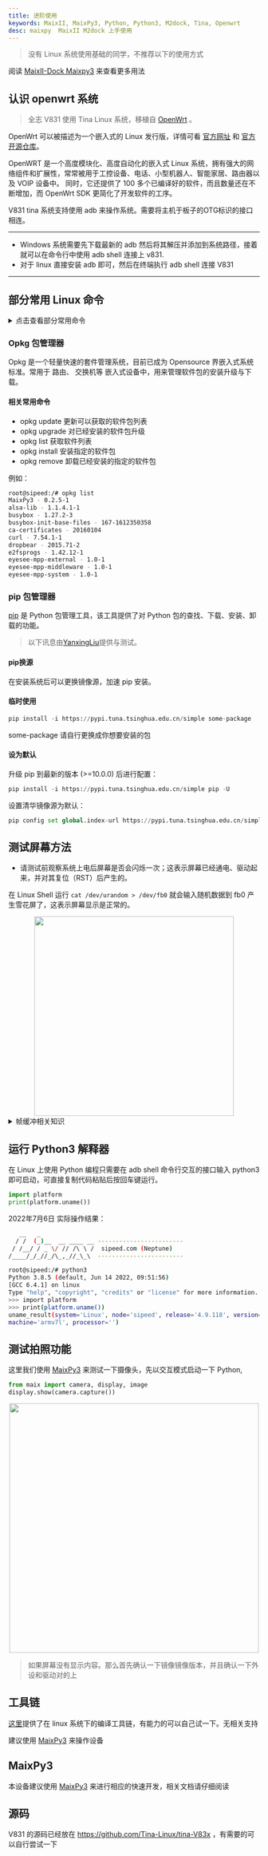 ```yaml
---
title: 进阶使用
keywords: MaixII, MaixPy3, Python, Python3, M2dock, Tina, Openwrt
desc: maixpy  MaixII M2dock 上手使用
---
```


> 没有 Linux 系统使用基础的同学，不推荐以下的使用方式

阅读 [MaixII-Dock Maixpy3](https://wiki.sipeed.com/soft/maixpy3/zh/tools/0.MaixII-Dock.html) 来查看更多用法

## 认识 openwrt 系统

> 全志 V831 使用 Tina Linux 系统，移植自 [OpenWrt](https://openwrt.org) 。

OpenWrt 可以被描述为一个嵌入式的 Linux 发行版，详情可看 [官方网址](https://openwrt.org) 和 [官方开源仓库](https://github.com/openwrt/openwrt)。

OpenWRT 是一个高度模块化、高度自动化的嵌入式 Linux 系统，拥有强大的网络组件和扩展性，常常被用于工控设备、电话、小型机器人、智能家居、路由器以及 VOIP 设备中。 同时，它还提供了 100 多个已编译好的软件，而且数量还在不断增加，而 OpenWrt SDK 更简化了开发软件的工序。

V831 tina 系统支持使用 adb 来操作系统。需要将主机于板子的OTG标识的接口相连。

---
- Windows 系统需要先下载最新的 adb 然后将其解压并添加到系统路径，接着就可以在命令行中使用 adb shell 连接上 v831.
- 对于 linux 直接安装 adb 即可，然后在终端执行 adb shell 连接 V831
---

## 部分常用 Linux 命令

<details>
  <summary>点击查看部分常用命令</summary>
   <pre>
ls 查看目录下文件
cd 打开目录
pwd 打印当前目录
mv 移动/重命名 文件/文件夹
cp 复制 文件/文件夹
rm 删除
vi 编辑文件内容 #需要使用特定的adb版本能正常显示内容
top 查看系统内存
df 查看磁盘信息
time 查看时间
ifconfig 查看网络信息
free 查看剩余内存
ps 查看运行的进程
kill 终止进程
killall 终止所有进程
chmod 更改 文件/文件夹 权限
passwd 设置/更改 用户密码
cat 查看文件内容
ping 检测某网址是否连通
wget 下载某链接文件
grep 搜索文件内容
ln 建立文件链接
</pre>
</details>

### Opkg 包管理器

Opkg 是一个轻量快速的套件管理系统，目前已成为 Opensource 界嵌入式系统标准。常用于 路由、 交换机等 嵌入式设备中，用来管理软件包的安装升级与下载。

#### 相关常用命令

- opkg update 更新可以获取的软件包列表
- opkg upgrade 对已经安装的软件包升级
- opkg list 获取软件列表
- opkg install 安装指定的软件包
- opkg remove 卸载已经安装的指定的软件包
  
例如：

```bash
root@sipeed:/# opkg list 
MaixPy3 - 0.2.5-1
alsa-lib - 1.1.4.1-1
busybox - 1.27.2-3
busybox-init-base-files - 167-1612350358
ca-certificates - 20160104
curl - 7.54.1-1
dropbear - 2015.71-2
e2fsprogs - 1.42.12-1
eyesee-mpp-external - 1.0-1
eyesee-mpp-middleware - 1.0-1
eyesee-mpp-system - 1.0-1
```

### pip 包管理器

[pip](https://pypi.org/project/pip/) 是 Python 包管理工具，该工具提供了对 Python 包的查找、下载、安装、卸载的功能。

> 以下讯息由[YanxingLiu](https://github.com/YanxingLiu)提供与测试。

#### pip换源

在安装系统后可以更换镜像源，加速 pip 安装。

#### 临时使用

```python
pip install -i https://pypi.tuna.tsinghua.edu.cn/simple some-package
```

some-package 请自行更换成你想要安装的包

#### 设为默认

升级 pip 到最新的版本 (>=10.0.0) 后进行配置：

```python
pip install -i https://pypi.tuna.tsinghua.edu.cn/simple pip -U
```

设置清华镜像源为默认：

```python
pip config set global.index-url https://pypi.tuna.tsinghua.edu.cn/simple
```

## 测试屏幕方法

- 请测试前观察系统上电后屏幕是否会闪烁一次；这表示屏幕已经通电、驱动起来，并对其复位（RST）后产生的。

在 Linux Shell 运行 `cat /dev/urandom > /dev/fb0` 就会输入随机数据到 fb0 产生雪花屏了，这表示屏幕显示是正常的。

<center><img src="./asserts/lcd_test.jpg" width="400"></center>

<details>
  <summary>帧缓冲相关知识</summary>
   帧缓冲（framebuffer）是 Linux 为显示设备提供的一个接口，把显存抽象后的一种设备。
   它允许上层应用程序在图形模式下直接对显示缓冲区进行 读写操作。framebuffer 是 LCD 对应的一种 HAL（硬件抽象层），提供抽象的，统一的接口操作，用户不必关心硬件层是怎么实施的。这些都是由 Framebuffer 设备驱动来完成的。帧缓冲设备对应的设备文件为 /dev/fb*，如果系统有多个显示卡，Linux下还可支持多个帧缓冲设备，最多可达 32 个，分别为 /dev/fb0 到 /dev/fb31，而 /dev/fb 则为当前缺省的帧缓冲设备，通常指向 /dev/fb0，在嵌入式系统中支持一个显示设备就够了。帧缓冲设备为标准字 符设备，主设备号为 29 ，次设备号则从 0 到 31 。分别对应 /dev/fb0-/dev/fb31 。
</details>

## 运行 Python3 解释器

在 Linux 上使用 Python 编程只需要在 adb shell 命令行交互的接口输入 python3 即可启动，可直接复制代码粘贴后按回车键运行。

```python
import platform
print(platform.uname())
```

2022年7月6日 实际操作结果：

```bash
   __   _
  / /  (_)__  __ ____ __ ------------------------
 / /__/ / _ \/ // /\ \ /  sipeed.com (Neptune)
/____/_/_//_/\_,_//_\_\  ------------------------

root@sipeed:/# python3
Python 3.8.5 (default, Jun 14 2022, 09:51:56)
[GCC 6.4.1] on linux
Type "help", "copyright", "credits" or "license" for more information.
>>> import platform
>>> print(platform.uname())
uname_result(system='Linux', node='sipeed', release='4.9.118', version='#3242 PREEMPT Tue Jun 28 04:03:38 UTC 2022', 
machine='armv7l', processor='')
```

## 测试拍照功能

这里我们使用 [MaixPy3](/maixpy3) 来测试一下摄像头，先以交互模式启动一下 Python,

```python
from maix import camera, display, image 
display.show(camera.capture())
```

<center><img src="./asserts/hello_world.jpg" width="500"></center>

> 如果屏幕没有显示内容。那么首先确认一下镜像镜像版本，并且确认一下外设和驱动对的上

## 工具链

[这里](https://dl.sipeed.com/shareURL/MaixII/MaixII-Dock/SDK/Toolchain)提供了在 linux 系统下的编译工具链，有能力的可以自己试一下。无相关支持

建议使用 [MaixPy3](/soft/maixpy3/zh/index.html) 来操作设备

## MaixPy3

本设备建议使用 [MaixPy3](/soft/maixpy3/zh/index.html) 来进行相应的快速开发，相关文档请仔细阅读

## 源码

V831 的源码已经放在  https://github.com/Tina-Linux/tina-V83x ，有需要的可以自行尝试一下